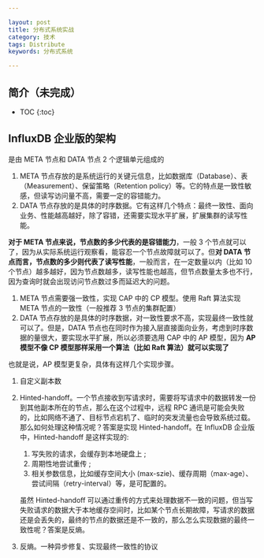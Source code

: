 ```yaml
---

layout: post
title: 分布式系统实战
category: 技术
tags: Distribute
keywords: 分布式系统

---
```


## 简介（未完成）

* TOC
{:toc}


## InfluxDB 企业版的架构

是由 META 节点和 DATA 节点 2 个逻辑单元组成的
1. META 节点存放的是系统运行的关键元信息，比如数据库（Database）、表（Measurement）、保留策略（Retention policy）等。它的特点是一致性敏感，但读写访问量不高，需要一定的容错能力。
2. DATA 节点存放的是具体的时序数据。它有这样几个特点：最终一致性、面向业务、性能越高越好，除了容错，还需要实现水平扩展，扩展集群的读写性能。

**对于 META 节点来说，节点数的多少代表的是容错能力**，一般 3 个节点就可以了，因为从实际系统运行观察看，能容忍一个节点故障就可以了。但**对 DATA 节点而言，节点数的多少则代表了读写性能**，一般而言，在一定数量以内（比如 10 个节点）越多越好，因为节点数越多，读写性能也越高，但节点数量太多也不行，因为查询时就会出现访问节点数过多而延迟大的问题。

1. META 节点需要强一致性，实现 CAP 中的 CP 模型。使用 Raft 算法实现 META 节点的一致性（一般推荐 3 节点的集群配置）
2. DATA 节点存放的是具体的时序数据，对一致性要求不高，实现最终一致性就可以了。但是，DATA 节点也在同时作为接入层直接面向业务，考虑到时序数据的量很大，要实现水平扩展，所以必须要选用 CAP 中的 AP 模型，因为 **AP 模型不像 CP 模型那样采用一个算法（比如 Raft 算法）就可以实现了**

也就是说，AP 模型更复杂，具体有这样几个实现步骤。
1. 自定义副本数
2. Hinted-handoff。一个节点接收到写请求时，需要将写请求中的数据转发一份到其他副本所在的节点，那么在这个过程中，远程 RPC 通讯是可能会失败的，比如网络不通了、目标节点宕机了、临时的突发流量也会导致系统过载。那么如何处理这种情况呢？答案是实现 Hinted-handoff。在 InfluxDB 企业版中，Hinted-handoff 是这样实现的:
    1. 写失败的请求，会缓存到本地硬盘上 ;
    2. 周期性地尝试重传 ;
    3. 相关参数信息，比如缓存空间大小 (max-szie)、缓存周期（max-age）、尝试间隔（retry-interval）等，是可配置的。

    虽然 Hinted-handoff 可以通过重传的方式来处理数据不一致的问题，但当写失败请求的数据大于本地缓存空间时，比如某个节点长期故障，写请求的数据还是会丢失的，最终的节点的数据还是不一致的，那么怎么实现数据的最终一致性呢？答案是反熵。
3. 反熵。一种异步修复、实现最终一致性的协议
